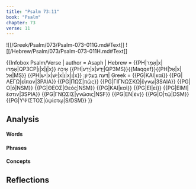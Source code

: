 ```yaml
---
title: "Psalm 73:11"
book: "Psalm"
chapter: 73
verse: 11
---
```

![[/Greek/Psalm/073/Psalm-073-011G.md#Text]]
![[/Hebrew/Psalm/073/Psalm-073-011H.md#Text]]

{{Infobox Psalm/Verse |
  author = Asaph |
  Hebrew = {{PH|אָמַר|x|אָמְרוּ|QP3CP|וְ|x|וְ|x}}
אֵיכָה
{{PH|יָדַע|x|יָדַע|QP3MS}}{{Maqqef}}{{PH|אֵל|x|אֵל|MS}} {{PH|יש|x|יֵשׁ|x|וְ|x|וְ|x}}
דֵּעָה
בְעֶלְיוֹן
׃|
  Greek = {{PG|ΚΑΙ|καὶ}} {{PG|ΛΕΓΩ|εἶπαν|3PAIA}} {{PG|ΠΩΣ|πῶς}} {{PG|ΓΙΓΝΩΣΚΩ|ἔγνω|3SAIA}} {{PG|Ο|ὁ|NSM}} {{PG|ΘΕΟΣ|Θεός|NSM}} {{PG|ΚΑΙ|καὶ}} {{PG|ΕΙ|εἰ}} {{PG|ΕΙΜΙ|ἔστιν|3SPIA}} {{PG|ΓΝΩΣΙΣ|γνῶσις|NSF}} {{PG|ΕΝ|ἐν}} {{PG|Ο|τῷ|DSM}} {{PG|ΥΨΙΣΤΟΣ|ὑψίστῳ|S/DSM}}
}}

## Analysis

#### Words

#### Phrases

#### Concepts

## Reflections

